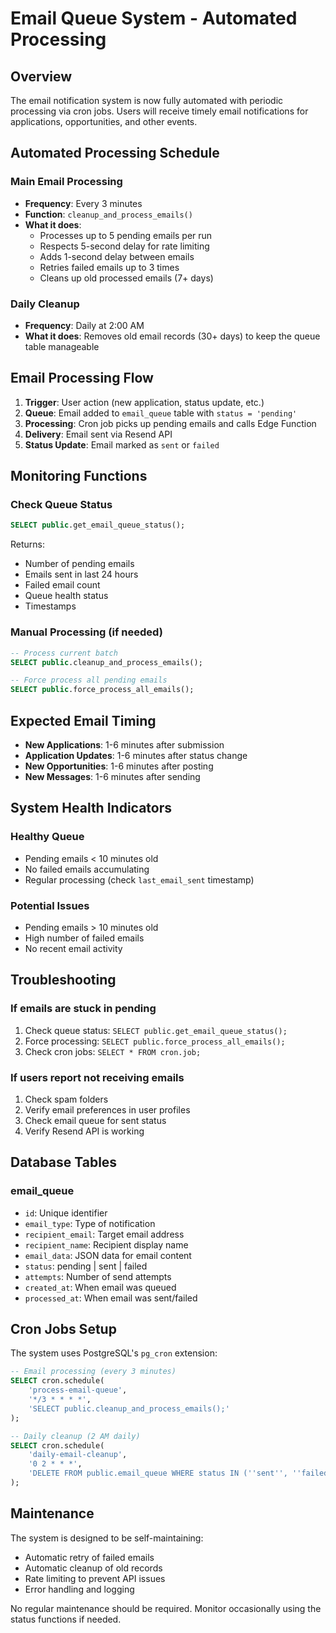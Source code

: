 # Email Queue System - Automated Processing

## Overview
The email notification system is now fully automated with periodic processing via cron jobs. Users will receive timely email notifications for applications, opportunities, and other events.

## Automated Processing Schedule

### Main Email Processing
- **Frequency**: Every 3 minutes
- **Function**: `cleanup_and_process_emails()`
- **What it does**:
  - Processes up to 5 pending emails per run
  - Respects 5-second delay for rate limiting
  - Adds 1-second delay between emails
  - Retries failed emails up to 3 times
  - Cleans up old processed emails (7+ days)

### Daily Cleanup
- **Frequency**: Daily at 2:00 AM
- **What it does**: Removes old email records (30+ days) to keep the queue table manageable

## Email Processing Flow

1. **Trigger**: User action (new application, status update, etc.)
2. **Queue**: Email added to `email_queue` table with `status = 'pending'`
3. **Processing**: Cron job picks up pending emails and calls Edge Function
4. **Delivery**: Email sent via Resend API
5. **Status Update**: Email marked as `sent` or `failed`

## Monitoring Functions

### Check Queue Status
```sql
SELECT public.get_email_queue_status();
```
Returns:
- Number of pending emails
- Emails sent in last 24 hours
- Failed email count
- Queue health status
- Timestamps

### Manual Processing (if needed)
```sql
-- Process current batch
SELECT public.cleanup_and_process_emails();

-- Force process all pending emails
SELECT public.force_process_all_emails();
```

## Expected Email Timing

- **New Applications**: 1-6 minutes after submission
- **Application Updates**: 1-6 minutes after status change
- **New Opportunities**: 1-6 minutes after posting
- **New Messages**: 1-6 minutes after sending

## System Health Indicators

### Healthy Queue
- Pending emails < 10 minutes old
- No failed emails accumulating
- Regular processing (check `last_email_sent` timestamp)

### Potential Issues
- Pending emails > 10 minutes old
- High number of failed emails
- No recent email activity

## Troubleshooting

### If emails are stuck in pending
1. Check queue status: `SELECT public.get_email_queue_status();`
2. Force processing: `SELECT public.force_process_all_emails();`
3. Check cron jobs: `SELECT * FROM cron.job;`

### If users report not receiving emails
1. Check spam folders
2. Verify email preferences in user profiles
3. Check email queue for sent status
4. Verify Resend API is working

## Database Tables

### email_queue
- `id`: Unique identifier
- `email_type`: Type of notification
- `recipient_email`: Target email address
- `recipient_name`: Recipient display name
- `email_data`: JSON data for email content
- `status`: pending | sent | failed
- `attempts`: Number of send attempts
- `created_at`: When email was queued
- `processed_at`: When email was sent/failed

## Cron Jobs Setup

The system uses PostgreSQL's `pg_cron` extension:

```sql
-- Email processing (every 3 minutes)
SELECT cron.schedule(
    'process-email-queue',
    '*/3 * * * *',
    'SELECT public.cleanup_and_process_emails();'
);

-- Daily cleanup (2 AM daily)
SELECT cron.schedule(
    'daily-email-cleanup',
    '0 2 * * *',
    'DELETE FROM public.email_queue WHERE status IN (''sent'', ''failed'') AND processed_at < NOW() - INTERVAL ''30 days'';'
);
```

## Maintenance

The system is designed to be self-maintaining:
- Automatic retry of failed emails
- Automatic cleanup of old records
- Rate limiting to prevent API issues
- Error handling and logging

No regular maintenance should be required. Monitor occasionally using the status functions if needed. 